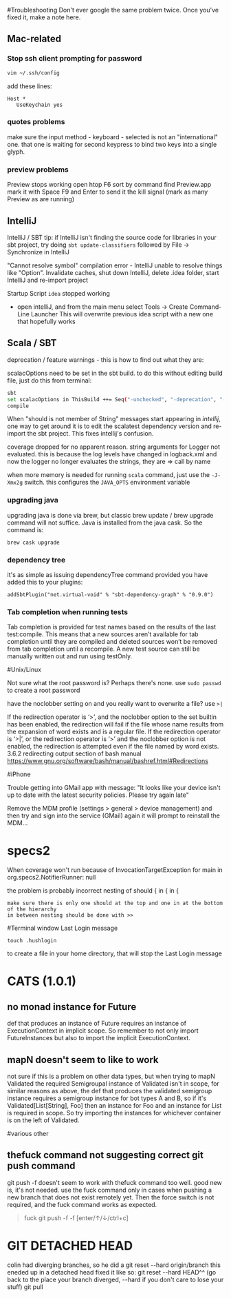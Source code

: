 #Troubleshooting
Don't ever google the same problem twice. Once you've fixed it, make a note here.

## Mac-related
### Stop ssh client prompting for password
```bash
vim ~/.ssh/config
```
add these lines:
```
Host *
   UseKeychain yes
```

### quotes problems
make sure the input method - keyboard - selected is not an "international" one. that one is waiting for second keypress to bind two keys into a single glyph.

### preview problems

Preview stops working
open htop
F6 sort by command
find Preview.app
mark it with Space
F9 and Enter to send it the kill signal (mark as many Preview as are running)

## IntelliJ

IntelliJ / SBT tip: if IntelliJ isn't finding the source code for libraries in your sbt project, try doing `sbt update-classifiers` followed by File -> Synchronize in IntelliJ

"Cannot resolve symbol" compilation error - IntelliJ unable to resolve things like "Option".
Invalidate caches, shut down IntelliJ, delete .idea folder, start IntelliJ and re-import project


Startup Script `idea` stopped working
  - open intelliJ, and from the main menu select Tools -> Create Command-Line Launcher
  This will overwrite previous idea script with a new one that hopefully works

## Scala / SBT
deprecation / feature warnings - this is how to find out what they are:

scalacOptions need to be set in the sbt build. to do this without editing build file, just do this from terminal:

```bash
sbt
set scalacOptions in ThisBuild ++= Seq("-unchecked", "-deprecation", "-feature")
compile
```

When "should is not member of String" messages start appearing in _intellij_, one way to get around it is to edit the scalatest dependency version and re-import the sbt project. This fixes intellij's confusion.


coverage dropped for no apparent reason. string arguments for Logger not evaluated. this is because the log levels have changed in logback.xml and now the logger no longer evaluates the strings, they are => call by name


when more memory is needed for running `scala` command, just use the `-J-Xmx2g` switch.
this configures the `JAVA_OPTS` environment variable

### upgrading java
upgrading java is done via brew, but classic brew update / brew upgrade command will not suffice. Java is installed from the java cask. So the command is:

```
brew cask upgrade
```

### dependency tree

it's as simple as issuing dependencyTree command
provided you have added this to your plugins:

```
addSbtPlugin("net.virtual-void" % "sbt-dependency-graph" % "0.9.0")
```


### Tab completion when running tests

Tab completion is provided for test names based on the results of the last test:compile. This means that a new sources aren’t available for tab completion until they are compiled and deleted sources won’t be removed from tab completion until a recompile. A new test source can still be manually written out and run using testOnly.

#Unix/Linux

Not sure what the root password is? Perhaps there's none. use `sudo passwd` to create a root password

have the noclobber setting on and you really want to overwrite a file? use `>|`

If the redirection operator is ‘>’, and the noclobber option to the set builtin has been enabled, the redirection will fail if the file whose name results from the expansion of word exists and is a regular file. If the redirection operator is ‘>|’, or the redirection operator is ‘>’ and the noclobber option is not enabled, the redirection is attempted even if the file named by word exists.
3.6.2 redirecting output section of bash manual https://www.gnu.org/software/bash/manual/bashref.html#Redirections


#iPhone

Trouble getting into GMail app with message: "It looks like your device isn't up to date with the latest security policies. Please try again late"

Remove the MDM profile (settings > general > device management) and then try and sign into the service (GMail) again it will prompt to reinstall the MDM...




# specs2
  When coverage won't run because of
  InvocationTargetException for main in org.specs2.NotifierRunner: null

  the problem is probably incorrect nesting of should { in { in {

    make sure there is only one should at the top and one in at the bottom of the hierarchy
    in between nesting should be done with >>



#Terminal window Last Login message

```
touch .hushlogin
```

to create a file in your home directory, that will stop the Last Login message


# CATS (1.0.1)
## no monad instance for Future
def that produces an instance of Future requires an instance of ExecutionContext in implicit scope. So remember to not only import FutureInstances but also to import the implicit ExecutionContext.

## mapN doesn't seem to like to work
not sure if this is a problem on other data types, but when trying to mapN Validated the required Semigroupal instance of Validated isn't in scope, for similar reasons as above, the def that produces the validated semigroup instance requires a semigroup instance for bot types A and B, so if it's Validated[List[String], Foo] then an instance for Foo and an instance for List is required in scope. So try importing the instances for whichever container is on the left of Validated.



#various other

## thefuck command not suggesting correct git push command

git push -f doesn't seem to work with thefuck command too well. good new is, it's not needed. use the fuck command only in cases when pushing a new branch that does not exist remotely yet. Then the force switch is not required, and the fuck command works as expected.

> fuck
git push -f -f [enter/↑/↓/ctrl+c]



GIT DETACHED HEAD
============

colin had diverging branches, so he did a
  git reset --hard origin/branch
this eneded up in a detached head
fixed it like so:
  git reset --hard HEAD^^ (go back to the place your branch diverged, --hard if you don't care to lose your stuff)
  git pull


